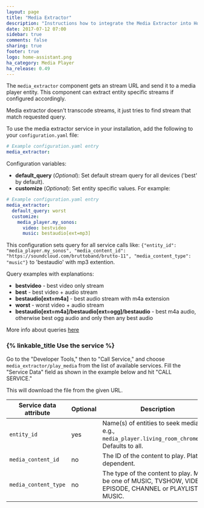 ```yaml
---
layout: page
title: "Media Extractor"
description: "Instructions how to integrate the Media Extractor into Home Assistant."
date: 2017-07-12 07:00
sidebar: true
comments: false
sharing: true
footer: true
logo: home-assistant.png
ha_category: Media Player
ha_release: 0.49
---
```



The `media_extractor` component gets an stream URL and send it to a media player entity. This component can extract entity specific streams if configured accordingly.
<p class='note'>
Media extractor doesn't transcode streams, it just tries to find stream that match requested query.
</p>

To use the media extractor service in your installation, add the following to your `configuration.yaml` file:

```yaml
# Example configuration.yaml entry
media_extractor:
```

Configuration variables:

- **default_query** (*Optional*): Set default stream query for all devices ('best' by default).
- **customize** (*Optional*): Set entity specific values. For example:

```yaml
# Example configuration.yaml entry
media_extractor:
  default_query: worst
  customize:
    media_player.my_sonos:
      video: bestvideo
      music: bestaudio[ext=mp3]
```

This configuration sets query for all service calls like: ```{"entity_id": "media_player.my_sonos", "media_content_id": "https://soundcloud.com/bruttoband/brutto-11", "media_content_type": "music"}``` to 'bestaudio' with mp3 extention.

Query examples with explanations:
 * **bestvideo** - best video only stream
 * **best** - best video + audio stream
 * **bestaudio[ext=m4a]** - best audio stream with m4a extension
 * **worst** - worst video + audio stream
 * **bestaudio[ext=m4a]/bestaudio[ext=ogg]/bestaudio** - best m4a audio, otherwise best ogg audio and only then any best audio

More info about queries [here](https://github.com/rg3/youtube-dl#format-selection)

### {% linkable_title Use the service %}

Go to the "Developer Tools," then to "Call Service," and choose `media_extractor/play_media` from the list of available services. Fill the "Service Data" field as shown in the example below and hit "CALL SERVICE."

This will download the file from the given URL.

| Service data attribute | Optional | Description |
| ---------------------- | -------- | ----------- |
| `entity_id`            |      yes | Name(s) of entities to seek media on, e.g., `media_player.living_room_chromecast`. Defaults to all.
| `media_content_id`     |       no | The ID of the content to play. Platform dependent.
| `media_content_type`   |       no | The type of the content to play. Must be one of MUSIC, TVSHOW, VIDEO, EPISODE, CHANNEL or PLAYLIST MUSIC.
